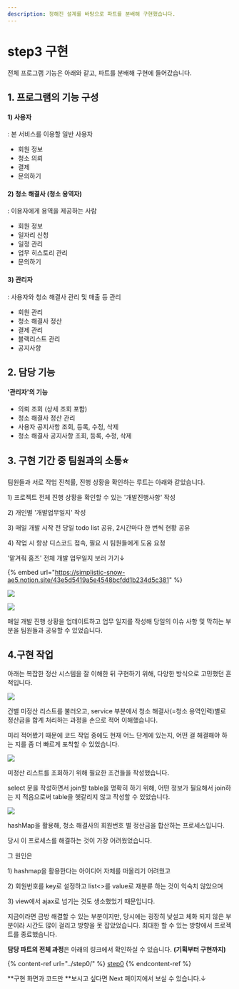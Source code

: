 ```yaml
---
description: 정해진 설계를 바탕으로 파트를 분배해 구현했습니다.
---
```


# step3 구현

전체 프로그램 기능은 아래와 같고, 파트를 분배해 구현에 들어갔습니다.

## 1. 프로그램의 기능 구성

#### 1)  사용자

: 본 서비스를 이용할 일반 사용자

* 회원 정보
* 청소 의뢰
* 결제
* 문의하기

#### 2) 청소 해결사 (청소 용역자)

: 이용자에게 용역을 제공하는 사람

* 회원 정보
* 일자리 신청
* 일정 관리
* 업무 히스토리 관리
* 문의하기

#### 3) 관리자

: 사용자와 청소 해결사 관리 및 매출 등 관리

* 회원 관리
* 청소 해결사 정산
* 결제 관리
* 블랙리스트 관리
* 공지사항



## 2. 담당 기능

#### '관리자'의 기능&#x20;

* 의뢰 조회 (상세 조회 포함)
* 청소 해결사 정산 관리
* 사용자 공지사항 조회, 등록, 수정, 삭제
* 청소 해결사 공지사항 조회, 등록, 수정, 삭제

## 3. 구현 기간 중 팀원과의 소통⭐

팀원들과 서로 작업 진척률, 진행 상황을 확인하는 루트는 아래와 같았습니다.

1\) 프로젝트 전체 진행 상황을 확인할 수 있는 '개발진행사항' 작성

2\) 개인별 '개발업무일지' 작성

3\) 매일 개발 시작 전 당일 todo list 공유, 2시간마다 한 번씩 현황 공유

4\) 작업 시 항상 디스코드 접속, 필요 시 팀원들에게 도움 요청



'맡겨줘 홈즈' 전체 개발 업무일지 보러 가기↓

{% embed url="https://simplistic-snow-ae5.notion.site/43e5d5419a5e4548bcfdd1b234d5c381" %}



![](<../../../.gitbook/assets/image (52) (1).png>)

![](<../../../.gitbook/assets/image (24) (1).png>)

매일 개발 진행 상황을 업데이트하고 업무 일지를 작성해 당일의 이슈 사항 및 막히는 부분을 팀원들과 공유할 수 있었습니다.&#x20;

## 4.구현 작업

아래는 복잡한 정산 시스템을 잘 이해한 뒤 구현하기 위해, 다양한 방식으로 고민했던 흔적입니다.

![](<../../../.gitbook/assets/image (5) (1) (1).png>)

&#x20;건별 미정산 리스트를 불러오고, service 부분에서 청소 해결사(=청소 용역인력)별로 정산금을 합계 처리하는 과정을 손으로 적어 이해했습니다.

&#x20;미리 적어봤기 때문에 코드 작업 중에도 현재 어느 단계에 있는지, 어떤 걸 해결해야 하는 지를 좀 더 빠르게 포착할 수 있었습니다.

![](<../../../.gitbook/assets/image (21) (1) (1).png>)

&#x20;미정산 리스트를 조회하기 위해 필요한 조건들을 작성했습니다.&#x20;

select 문을 작성하면서 join할 table을 명확히 하기 위해, 어떤 정보가 필요해서 join하는 지 적음으로써 table을 헷갈리지 않고 작성할 수 있었습니다.&#x20;



![](<../../../.gitbook/assets/image (3) (1) (1).png>)

hashMap을 활용해, 청소 해결사의 회원번호 별 정산금을 합산하는 프로세스입니다.

당시 이 프로세스를 해결하는 것이 가장 어려웠었습니다.&#x20;

그 원인은&#x20;

1\) hashmap을 활용한다는 아이디어 자체를 떠올리기 어려웠고

2\) 회원번호를 key로 설정하고 list<>를 value로 재분류 하는 것이 익숙치 않았으며

3\) view에서 ajax로 넘기는 것도 생소했었기 때문입니다.



지금이라면 금방 해결할 수 있는 부분이지만, 당시에는 굉장히 낯설고 체화 되지 않은 부분이라 시간도 많이 걸리고 방향을 못 잡았었습니다. 최대한 할 수 있는 방향에서 프로젝트를 종료했습니다.



**담당 파트의 전체 과정**은 아래의 링크에서 확인하실 수 있습니다. **(기획부터 구현까지)**

{% content-ref url="../step0/" %}
[step0](../step0/)
{% endcontent-ref %}



**구현 화면과 코드만 **보시고 싶다면 Next 페이지에서 보실 수 있습니다.↓
